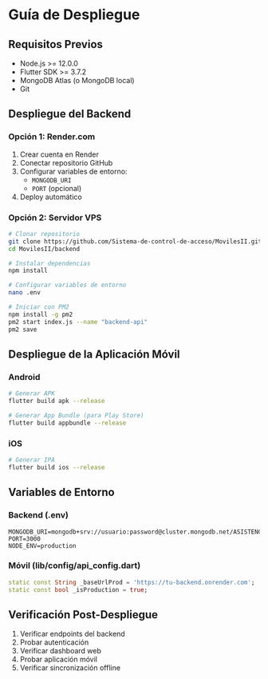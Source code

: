 # Guía de Despliegue

## Requisitos Previos

- Node.js >= 12.0.0
- Flutter SDK >= 3.7.2
- MongoDB Atlas (o MongoDB local)
- Git

## Despliegue del Backend

### Opción 1: Render.com

1. Crear cuenta en Render
2. Conectar repositorio GitHub
3. Configurar variables de entorno:
   - `MONGODB_URI`
   - `PORT` (opcional)
4. Deploy automático

### Opción 2: Servidor VPS

```bash
# Clonar repositorio
git clone https://github.com/Sistema-de-control-de-acceso/MovilesII.git
cd MovilesII/backend

# Instalar dependencias
npm install

# Configurar variables de entorno
nano .env

# Iniciar con PM2
npm install -g pm2
pm2 start index.js --name "backend-api"
pm2 save
```

## Despliegue de la Aplicación Móvil

### Android

```bash
# Generar APK
flutter build apk --release

# Generar App Bundle (para Play Store)
flutter build appbundle --release
```

### iOS

```bash
# Generar IPA
flutter build ios --release
```

## Variables de Entorno

### Backend (.env)

```env
MONGODB_URI=mongodb+srv://usuario:password@cluster.mongodb.net/ASISTENCIA
PORT=3000
NODE_ENV=production
```

### Móvil (lib/config/api_config.dart)

```dart
static const String _baseUrlProd = 'https://tu-backend.onrender.com';
static const bool _isProduction = true;
```

## Verificación Post-Despliegue

1. Verificar endpoints del backend
2. Probar autenticación
3. Verificar dashboard web
4. Probar aplicación móvil
5. Verificar sincronización offline

